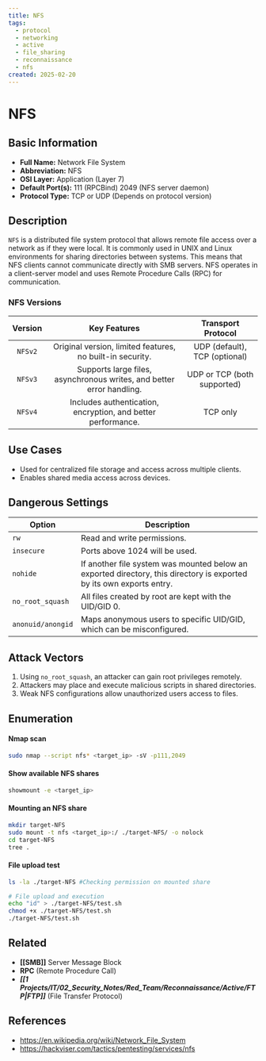```yaml
---
title: NFS
tags:
  - protocol
  - networking
  - active
  - file_sharing
  - reconnaissance
  - nfs
created: 2025-02-20
---
```


# NFS

## Basic Information
- **Full Name:** Network File System
- **Abbreviation:** NFS
- **OSI Layer:** Application (Layer 7)
- **Default Port(s):** 
	111 (RPCBind)
	2049 (NFS server daemon)
- **Protocol Type:** TCP or UDP (Depends on protocol version)

## Description
`NFS` is a distributed file system protocol that allows remote file access over a network as if they were local. It is commonly used in UNIX and Linux environments for sharing directories between systems. This means that NFS clients 
cannot communicate directly with SMB servers. NFS operates in a client-server model and uses Remote Procedure Calls (RPC) for communication.

### NFS Versions
| **Version** |                           **Key Features**                            |    **Transport Protocol**     |
| :---------: | :-------------------------------------------------------------------: | :---------------------------: |
|   `NFSv2`   |       Original version, limited features, no built-in security.       | UDP (default), TCP (optional) |
|   `NFSv3`   | Supports large files, asynchronous writes, and better error handling. |  UDP or TCP (both supported)  |
|   `NFSv4`   |     Includes authentication, encryption, and better performance.      |           TCP only            |

## Use Cases
- Used for centralized file storage and access across multiple clients.
- Enables shared media access across devices.

## Dangerous Settings
| **Option**        | **Description**                                                                                                      |
| ----------------- | -------------------------------------------------------------------------------------------------------------------- |
| `rw`              | Read and write permissions.                                                                                          |
| `insecure`        | Ports above 1024 will be used.                                                                                       |
| `nohide`          | If another file system was mounted below an exported directory, this directory is exported by its own exports entry. |
| `no_root_squash`  | All files created by root are kept with the UID/GID 0.                                                               |
| `anonuid/anongid` | Maps anonymous users to specific UID/GID, which can be misconfigured.                                                |

## Attack Vectors
1. Using `no_root_squash`, an attacker can gain root privileges remotely.
2. Attackers may place and execute malicious scripts in shared directories.
3. Weak NFS configurations allow unauthorized users access to files.

## Enumeration
#### Nmap scan
```bash
sudo nmap --script nfs* <target_ip> -sV -p111,2049
```

#### Show available NFS shares
```bash
showmount -e <target_ip>
```

#### Mounting an NFS share
```bash
mkdir target-NFS
sudo mount -t nfs <target_ip>:/ ./target-NFS/ -o nolock
cd target-NFS
tree .
```
#### File upload test
```bash
ls -la ./target-NFS #Checking permission on mounted share

# File upload and execution
echo "id" > ./target-NFS/test.sh
chmod +x ./target-NFS/test.sh
./target-NFS/test.sh
```

## Related
- **[[SMB]]** Server Message Block 
- **RPC** (Remote Procedure Call)
- ***[[1 Projects/IT/02_Security_Notes/Red_Team/Reconnaissance/Active/FTP|FTP]]*** (File Transfer Protocol)

## References
- https://en.wikipedia.org/wiki/Network_File_System
- https://hackviser.com/tactics/pentesting/services/nfs
